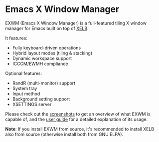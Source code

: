 # Emacs X Window Manager

EXWM (Emacs X Window Manager) is a full-featured tiling X window manager
for Emacs built on top of [XELB](https://github.com/emacs-exwm/xelb).

It features:
+ Fully keyboard-driven operations
+ Hybrid layout modes (tiling & stacking)
+ Dynamic workspace support
+ ICCCM/EWMH compliance

Optional features:
+ RandR (multi-monitor) support
+ System tray
+ Input method
+ Background setting support
+ XSETTINGS server

Please check out the
[screenshots](https://github.com/emacs-exwm/exwm/wiki/Screenshots)
to get an overview of what EXWM is capable of, and the
[user guide](https://github.com/emacs-exwm/exwm/wiki)
for a detailed explanation of its usage.

**Note**: If you install EXWM from source, it's recommended to install
XELB also from source (otherwise install both from GNU ELPA).
